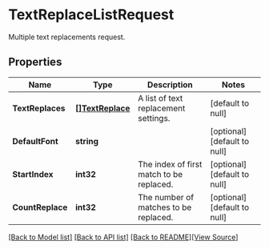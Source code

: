 # TextReplaceListRequest
Multiple text replacements request.

## Properties
Name | Type | Description | Notes
------------ | ------------- | ------------- | -------------
**TextReplaces** | [**[]TextReplace**](TextReplace.md) | A list of text replacement settings. | [default to null]
**DefaultFont** | **string** |  | [optional] [default to null]
**StartIndex** | **int32** | The index of first match to be replaced. | [optional] [default to null]
**CountReplace** | **int32** | The number of matches to be replaced. | [optional] [default to null]

[[Back to Model list]](../README.md#documentation-for-models) [[Back to API list]](../README.md#documentation-for-api-endpoints) [[Back to README]](../README.md)[[View Source]](../text_replace_list_request.go)


